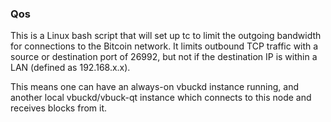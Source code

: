 ### Qos ###

This is a Linux bash script that will set up tc to limit the outgoing bandwidth for connections to the Bitcoin network. It limits outbound TCP traffic with a source or destination port of 26992, but not if the destination IP is within a LAN (defined as 192.168.x.x).

This means one can have an always-on vbuckd instance running, and another local vbuckd/vbuck-qt instance which connects to this node and receives blocks from it.
